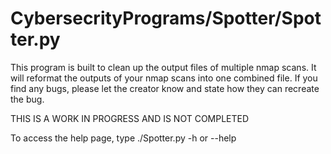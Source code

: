# CybersecrityPrograms/Spotter/Spotter.py

This program is built to clean up the output files of multiple nmap scans. 
It will reformat the outputs of your nmap scans into one combined file.
If you find any bugs, please let the creator know and state how they can recreate the bug.

THIS IS A WORK IN PROGRESS AND IS NOT COMPLETED

To access the help page, type ./Spotter.py -h or --help
